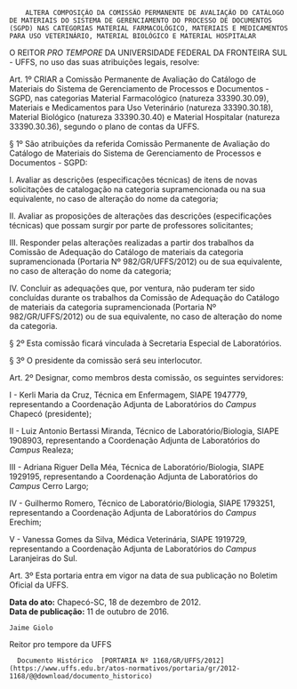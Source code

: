         ALTERA COMPOSIÇÃO DA COMISSÃO PERMANENTE DE AVALIAÇÃO DO CATÁLOGO DE MATERIAIS DO SISTEMA DE GERENCIAMENTO DO PROCESSO DE DOCUMENTOS (SGPD) NAS CATEGORIAS MATERIAL FARMACOLÓGICO, MATERIAIS E MEDICAMENTOS PARA USO VETERINÁRIO, MATERIAL BIOLÓGICO E MATERIAL HOSPITALAR  

O REITOR *PRO TEMPORE* DA UNIVERSIDADE FEDERAL DA FRONTEIRA SUL - UFFS, no uso das suas atribuições legais, resolve:

 Art. 1º CRIAR a Comissão Permanente de Avaliação do Catálogo de Materiais do Sistema de Gerenciamento de Processos e Documentos - SGPD, nas categorias Material Farmacológico (natureza 33390.30.09), Materiais e Medicamentos para Uso Veterinário (natureza 33390.30.18), Material Biológico (natureza 33390.30.40) e Material Hospitalar (natureza 33390.30.36), segundo o plano de contas da UFFS.

 § 1º São atribuições da referida Comissão Permanente de Avaliação do Catálogo de Materiais do Sistema de Gerenciamento de Processos e Documentos - SGPD:

 I. Avaliar as descrições (especificações técnicas) de itens de novas solicitações de catalogação na categoria supramencionada ou na sua equivalente, no caso de alteração do nome da categoria;

 II. Avaliar as proposições de alterações das descrições (especificações técnicas) que possam surgir por parte de professores solicitantes;

 III. Responder pelas alterações realizadas a partir dos trabalhos da Comissão de Adequação do Catálogo de materiais da categoria supramencionada (Portaria Nº 982/GR/UFFS/2012) ou de sua equivalente, no caso de alteração do nome da categoria;

 IV. Concluir as adequações que, por ventura, não puderam ter sido concluídas durante os trabalhos da Comissão de Adequação do Catálogo de materiais da categoria supramencionada (Portaria Nº 982/GR/UFFS/2012) ou de sua equivalente, no caso de alteração do nome da categoria.

 § 2º Esta comissão ficará vinculada à Secretaria Especial de Laboratórios.

 § 3º O presidente da comissão será seu interlocutor.

 Art. 2º Designar, como membros desta comissão, os seguintes servidores:

 I - Kerli Maria da Cruz, Técnica em Enfermagem, SIAPE 1947779, representando a Coordenação Adjunta de Laboratórios do *Campus* Chapecó (presidente);

 II - Luiz Antonio Bertassi Miranda, Técnico de Laboratório/Biologia, SIAPE 1908903, representando a Coordenação Adjunta de Laboratórios do *Campus* Realeza;

 III - Adriana Riguer Della Méa, Técnica de Laboratório/Biologia, SIAPE 1929195, representando a Coordenação Adjunta de Laboratórios do *Campus* Cerro Largo;

 IV - Guilhermo Romero, Técnico de Laboratório/Biologia, SIAPE 1793251, representando a Coordenação Adjunta de Laboratórios do *Campus* Erechim;

 V - Vanessa Gomes da Silva, Médica Veterinária, SIAPE 1919729, representando a Coordenação Adjunta de Laboratórios do *Campus* Laranjeiras do Sul.

 Art. 3º Esta portaria entra em vigor na data de sua publicação no Boletim Oficial da UFFS.

  

   **Data do ato:** Chapecó-SC, 18 de dezembro de 2012.   
 **Data de publicação:**  11 de outubro de 2016. 

    Jaime Giolo    
 Reitor pro tempore da UFFS 

      Documento Histórico  [PORTARIA Nº 1168/GR/UFFS/2012](https://www.uffs.edu.br/atos-normativos/portaria/gr/2012-1168/@@download/documento_historico)     
      